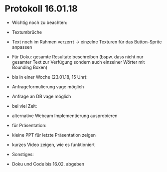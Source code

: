 # Protokoll 16.01.18

- Wichtig noch zu beachten:
 - Textumbrüche
 - Text noch im Rahmen verzerrt -> einzelne Texturen für das Button-Sprite anpassen
 - Für Doku: gesamte Resultate beschreiben (bspw. dass nicht nur gesamter Text zur Verfügung sondern auch einzelner Wörter mit Bounding Boxen)

- bis in einer Woche (23.01.18, 15 Uhr):
 - Anfrageformulierung vage möglich
 - Anfrage an DB vage möglich

- bei viel Zeit:
 - alternative Webcam Implementierung ausprobieren

- für Präsentation: 
 - kleine PPT für letzte Präsentation zeigen
 - kurzes Video zeigen, wie es funktioniert

- Sonstiges:
 - Doku und Code bis 16.02. abgeben